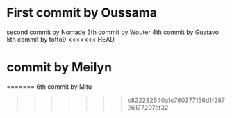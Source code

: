 # First commit by Oussama
second commit by Nomade
3th commit by Wouter
4th commit by Gustavo
5th commit by totto9
<<<<<<< HEAD
# commit by Meilyn 
=======
6th commit by Mitu
>>>>>>> c822282640a1c760377156d1f28726177207ef32
